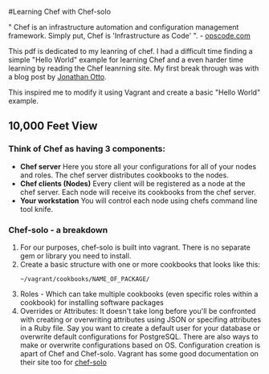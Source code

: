 #Learning Chef with Chef-solo

" Chef is an infrastructure automation and configuration management framework. Simply put, Chef is 'Infrastructure as Code' ". - [opscode.com](https://learnchef.opscode.com/)

This pdf is dedicated to my leanring of chef. I had a difficult time finding a simple "Hello World" example for learning Chef and a even harder time learning by reading the Chef leanrning site. My first break through was with a blog post by [Jonathan Otto](http://jonathanotto.com/blog/chef-tutorial-in-minutes.html).  

This inspired me to modify it using Vagrant and create a basic "Hello World" example.

## 10,000 Feet View

### Think of Chef as having 3 components:

- <strong>Chef server</strong> Here you store all your configurations for all of your nodes and roles. The chef server distributes cookbooks to the nodes.
- <strong>Chef clients (Nodes)</strong> Every client will be registered as a node at the chef server. Each node will receive its cookbooks from the chef server.
- <strong>Your workstation</strong> You will control each node using chefs command line tool knife.

### Chef-solo - a breakdown

1. For our purposes, chef-solo is built into vagrant. There is no separate gem or library you need to install.
2. Create a basic structure with one or more cookbooks that looks like this:
    ```
    ~/vagrant/cookbooks/NAME_OF_PACKAGE/
    ```
3. Roles - Which can take multiple cookbooks (even specific roles within a cookbook) for installing software packages
4. Overrides or Attributes: It doesn't take long before you'll be confronted with creating or overwriting attributes using JSON or specifing attributes in a Ruby file. Say you want to create a default user for your database or overwrite default configurations for PostgreSQL. There are also ways to make or overwrite configurations based on OS. Configuration creation is apart of Chef and Chef-solo. Vagrant has some good documentation on their site too for [chef-solo](http://docs.vagrantup.com/v2/provisioning/chef_solo.html)